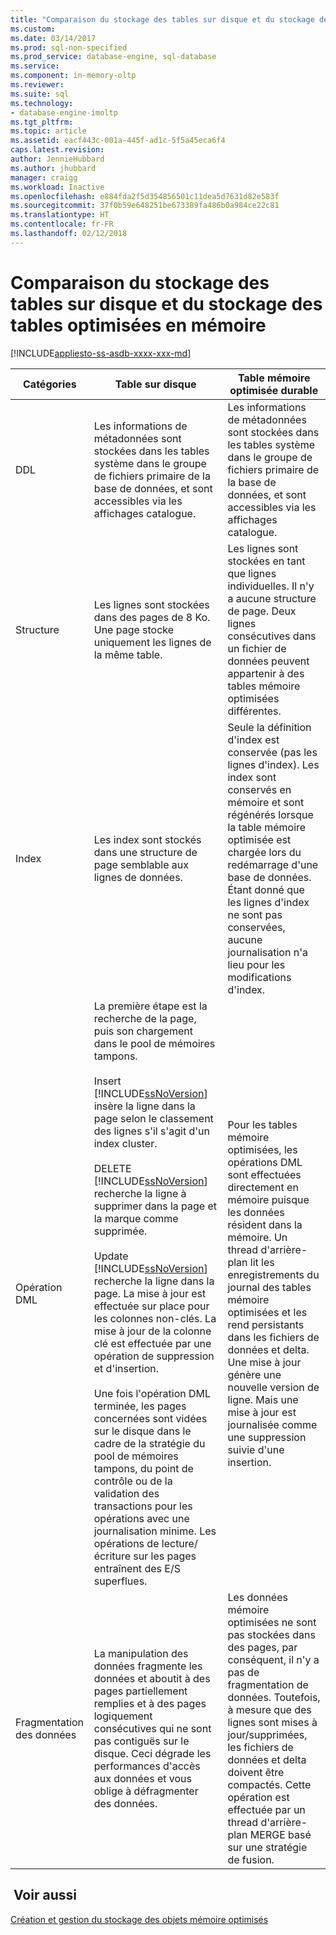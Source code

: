 ```yaml
---
title: "Comparaison du stockage des tables sur disque et du stockage des tables optimisées en mémoire | Microsoft Docs"
ms.custom: 
ms.date: 03/14/2017
ms.prod: sql-non-specified
ms.prod_service: database-engine, sql-database
ms.service: 
ms.component: in-memory-oltp
ms.reviewer: 
ms.suite: sql
ms.technology:
- database-engine-imoltp
ms.tgt_pltfrm: 
ms.topic: article
ms.assetid: eacf443c-001a-445f-ad1c-5f5a45eca6f4
caps.latest.revision: 
author: JennieHubbard
ms.author: jhubbard
manager: craigg
ms.workload: Inactive
ms.openlocfilehash: e884fda2f5d354856501c11dea5d7631d82e583f
ms.sourcegitcommit: 37f0b59e648251be673389fa486b0a984ce22c81
ms.translationtype: HT
ms.contentlocale: fr-FR
ms.lasthandoff: 02/12/2018
---
```

# <a name="comparing-disk-based-table-storage-to-memory-optimized-table-storage"></a>Comparaison du stockage des tables sur disque et du stockage des tables optimisées en mémoire
[!INCLUDE[appliesto-ss-asdb-xxxx-xxx-md](../../includes/appliesto-ss-asdb-xxxx-xxx-md.md)]
  
  
|Catégories|Table sur disque|Table mémoire optimisée durable|  
|----------------|-----------------------|-------------------------------------|  
|DDL|Les informations de métadonnées sont stockées dans les tables système dans le groupe de fichiers primaire de la base de données, et sont accessibles via les affichages catalogue.|Les informations de métadonnées sont stockées dans les tables système dans le groupe de fichiers primaire de la base de données, et sont accessibles via les affichages catalogue.|  
|Structure|Les lignes sont stockées dans des pages de 8 Ko. Une page stocke uniquement les lignes de la même table.|Les lignes sont stockées en tant que lignes individuelles. Il n'y a aucune structure de page. Deux lignes consécutives dans un fichier de données peuvent appartenir à des tables mémoire optimisées différentes.|  
|Index|Les index sont stockés dans une structure de page semblable aux lignes de données.|Seule la définition d'index est conservée (pas les lignes d'index). Les index sont conservés en mémoire et sont régénérés lorsque la table mémoire optimisée est chargée lors du redémarrage d'une base de données. Étant donné que les lignes d'index ne sont pas conservées, aucune journalisation n'a lieu pour les modifications d'index.|  
|Opération DML|La première étape est la recherche de la page, puis son chargement dans le pool de mémoires tampons.<br /><br /> Insert<br /> [!INCLUDE[ssNoVersion](../../includes/ssnoversion-md.md)] insère la ligne dans la page selon le classement des lignes s'il s'agit d'un index cluster.<br /><br /> DELETE<br /> [!INCLUDE[ssNoVersion](../../includes/ssnoversion-md.md)] recherche la ligne à supprimer dans la page et la marque comme supprimée.<br /><br /> Update<br /> [!INCLUDE[ssNoVersion](../../includes/ssnoversion-md.md)] recherche la ligne dans la page. La mise à jour est effectuée sur place pour les colonnes non-clés. La mise à jour de la colonne clé est effectuée par une opération de suppression et d'insertion.<br /><br /> Une fois l'opération DML terminée, les pages concernées sont vidées sur le disque dans le cadre de la stratégie du pool de mémoires tampons, du point de contrôle ou de la validation des transactions pour les opérations avec une journalisation minime. Les opérations de lecture/écriture sur les pages entraînent des E/S superflues.|Pour les tables mémoire optimisées, les opérations DML sont effectuées directement en mémoire puisque les données résident dans la mémoire. Un thread d'arrière-plan lit les enregistrements du journal des tables mémoire optimisées et les rend persistants dans les fichiers de données et delta. Une mise à jour génère une nouvelle version de ligne. Mais une mise à jour est journalisée comme une suppression suivie d'une insertion.|  
|Fragmentation des données|La manipulation des données fragmente les données et aboutit à des pages partiellement remplies et à des pages logiquement consécutives qui ne sont pas contiguës sur le disque. Ceci dégrade les performances d'accès aux données et vous oblige à défragmenter des données.|Les données mémoire optimisées ne sont pas stockées dans des pages, par conséquent, il n'y a pas de fragmentation de données. Toutefois, à mesure que des lignes sont mises à jour/supprimées, les fichiers de données et delta doivent être compactés. Cette opération est effectuée par un thread d'arrière-plan MERGE basé sur une stratégie de fusion.|  
  
## <a name="see-also"></a> Voir aussi  
 [Création et gestion du stockage des objets mémoire optimisés](../../relational-databases/in-memory-oltp/creating-and-managing-storage-for-memory-optimized-objects.md)  
  
  
